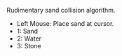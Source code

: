 Rudimentary sand collision algorithm.

- Left Mouse: Place sand at cursor.
- 1: Sand
- 2: Water
- 3: Stone

